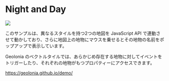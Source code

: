 # Night and Day

![](https://www.evernote.com/l/ABUvLxkJ4T1FAZ71j2ogRS54eVm7nQ2nmtgB/image.png)

このサンプルは、異なるスタイルを持つ2つの地図を JavaScript API で連動させて動かしており、さらに地図上の地物にマウスを乗せるとその地物の名前をポップアップで表示しています。

Geolonia のベクトルタイルでは、あらかじめ存在する地物に対してイベントをトリガーしたり、それぞれの地物がもつプロパティーにアクセスできます。

https://geolonia.github.io/demo/
